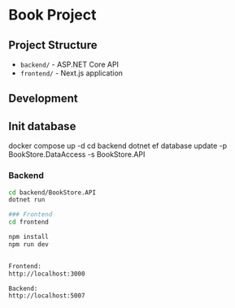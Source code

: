 # Book Project

## Project Structure
- `backend/` - ASP.NET Core API
- `frontend/` - Next.js application

## Development

## Init database

docker compose up -d
cd backend
dotnet ef database update -p BookStore.DataAccess -s BookStore.API


### Backend
```bash
cd backend/BookStore.API
dotnet run

### Frontend
cd frontend

npm install 
npm run dev


Frontend:
http://localhost:3000

Backend: 
http://localhost:5007